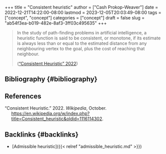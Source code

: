 +++
title = "Consistent heuristic"
author = ["Cash Prokop-Weaver"]
date = 2022-12-21T14:22:00-08:00
lastmod = 2023-12-05T20:03:49-08:00
tags = ["concept", "concept"]
categories = ["concept"]
draft = false
slug = "ab54f3ea-b019-482e-8af3-3ff03c495635"
+++

> In the study of path-finding problems in artificial intelligence, a heuristic function is said to be consistent, or monotone, if its estimate is always less than or equal to the estimated distance from any neighbouring vertex to the goal, plus the cost of reaching that neighbour.
>
> (<a href="#citeproc_bib_item_1">“Consistent Heuristic” 2022</a>)


## Bibliography {#bibliography}

## References

<style>.csl-entry{text-indent: -1.5em; margin-left: 1.5em;}</style><div class="csl-bib-body">
  <div class="csl-entry"><a id="citeproc_bib_item_1"></a>“Consistent Heuristic.” 2022. <i>Wikipedia</i>, October. <a href="https://en.wikipedia.org/w/index.php?title=Consistent_heuristic&oldid=1116114302">https://en.wikipedia.org/w/index.php?title=Consistent_heuristic&#38;oldid=1116114302</a>.</div>
</div>


## Backlinks {#backlinks}

-   [Admissible heuristic]({{< relref "admissible_heuristic.md" >}})
